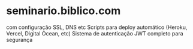 # seminario.biblico.com
com configuração SSL, DNS etc  Scripts para deploy automático (Heroku, Vercel, Digital Ocean, etc)  Sistema de autenticação JWT completo para segurança

